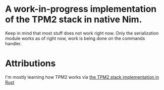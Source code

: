 # A work-in-progress implementation of the TPM2 stack in native Nim.
Keep in mind that most stuff does not work right now. Only the serialization module works as of right now, work is being done on the commands handler.

# Attributions
I'm mostly learning how TPM2 works via [the TPM2 stack implementation in Rust](https://github.com/marcoguerri/rust-tpm2)
